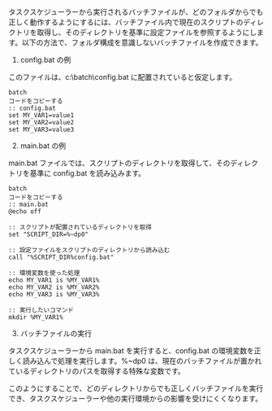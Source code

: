 タスクスケジューラーから実行されるバッチファイルが、どのフォルダからでも正しく動作するようにするには、バッチファイル内で現在のスクリプトのディレクトリを取得し、そのディレクトリを基準に設定ファイルを参照するようにします。以下の方法で、フォルダ構成を意識しないバッチファイルを作成できます。

1. config.bat の例

このファイルは、c:\batch\config.bat に配置されていると仮定します。
```
batch
コードをコピーする
:: config.bat
set MY_VAR1=value1
set MY_VAR2=value2
set MY_VAR3=value3
```

2. main.bat の例

main.bat ファイルでは、スクリプトのディレクトリを取得して、そのディレクトリを基準に config.bat を読み込みます。

```
batch
コードをコピーする
:: main.bat
@echo off

:: スクリプトが配置されているディレクトリを取得
set "SCRIPT_DIR=%~dp0"

:: 設定ファイルをスクリプトのディレクトリから読み込む
call "%SCRIPT_DIR%config.bat"

:: 環境変数を使った処理
echo MY_VAR1 is %MY_VAR1%
echo MY_VAR2 is %MY_VAR2%
echo MY_VAR3 is %MY_VAR3%

:: 実行したいコマンド
mkdir %MY_VAR1%
```

3. バッチファイルの実行

タスクスケジューラーから main.bat を実行すると、config.bat の環境変数を正しく読み込んで処理を実行します。%~dp0 は、現在のバッチファイルが置かれているディレクトリのパスを取得する特殊な変数です。

このようにすることで、どのディレクトリからでも正しくバッチファイルを実行でき、タスクスケジューラーや他の実行環境からの影響を受けにくくなります。